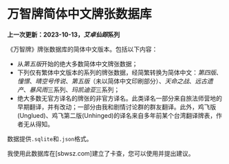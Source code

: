 # 万智牌简体中文牌张数据库

**上一次更新：2023-10-13，*艾卓仙踪*系列**

《万智牌》牌张数据库的简体中文版本。包括以下内容：

- 从*第五版*开始的绝大多数简体中文牌张数据；
- 下列仅有繁体中文版本的系列的牌张数据，经简繁转换为简体中文：*第四版*、*憧憬*、*晴空号传说*、*第五版*（未以简体中文印刷部分）、*天命之战*、*远古遗产*、*暴风雨*三系列、*玛凯迪亚*三系列；
- 绝大多数无官方译名的牌张的非官方译名。此类译名一部分来自旅法师营地的早期翻译，并有改动；一部分由我和剧情讨论群的群友翻译。此外，鸡飞版(Unglued)、鸡飞第二版(Unhinged)的译名来自多年前某个台湾翻译牌表，作者无从得知。

数据提供`.sqlite`和`.json`格式。

我使用此数据库在[sbwsz.com]建立了卡查，您可以使用并提出建议。
